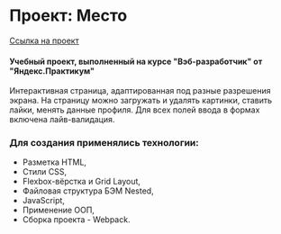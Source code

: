 # Проект: Место
[Ссылка на проект](https://elena-13-09.github.io/mesto/dist/index.html)

#### Учебный проект, выполненный на курсе "Вэб-разработчик" от "Яндекс.Практикум"

Интерактивная страница, адаптированная под разные разрешения экрана. На страницу можно загружать и удалять картинки, ставить лайки, менять данные профиля. Для всех полей ввода в формах включена лайв-валидация.

### Для создания применялись технологии:
+ Разметка HTML,
+ Стили CSS,
+ Flexbox-вёрстка и Grid Layout,
+ Файловая структура БЭМ Nested,
+ JavaScript,
+ Применение ООП,
+ Сборка проекта - Webpack.

